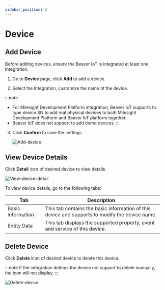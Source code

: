 ```yaml
---
sidebar_position: 2
---
```

# Device
## Add Device

Before adding devices, ensure the Beaver IoT is integrated at least one Integration.

1. Go to **Device** page, click **Add** to add a device.

2. Select the Integration, customize the name of the device. 

:::note

- For Milesight Development Platform integration, Beaver IoT supports to type device SN to add real physical devices to both Milesight Development Platform and Beaver IoT platform together. 
- Beaver IoT does not support to add demo devices.
  :::

3. Click **Confirm** to save the settings.

   ![Add-device](/img/add-device-1.png)

   

## View Device Details

Click **Detail** icon of desired device to view details.

![View-device-detail](/img/view-device-detail.png)

To view device details, go to the following tabs:

| Tab               | Description                                                  |
| ----------------- | ------------------------------------------------------------ |
| Basic Information | This tab contains the basic information of this device and supports to modify the device name. |
| Entity Data       | This tab displays the supported property, event and service of this device. |

## Delete Device

Click **Delete** icon of desired device to delete this device.

:::note
If the integration defines the device not support to delete manually, the icon will not display.
:::

![Delete-device](/img/delete-device.png)